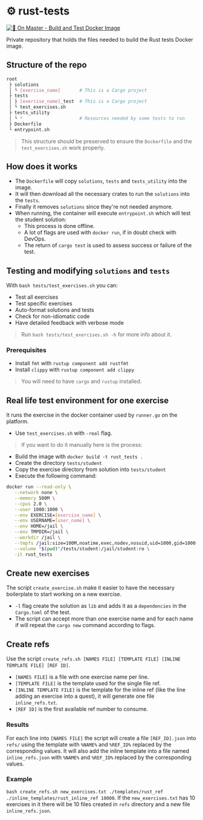 # ⚙️ rust-tests

[![🐳 On Master - Build and Test Docker Image](https://github.com/01-edu/rust-tests/actions/workflows/ga-image-build-master.yml/badge.svg?branch=master)](https://github.com/01-edu/rust-tests/actions/workflows/ga-image-build-master.yml)

Private repository that holds the files needed to build the Rust tests Docker image.

## Structure of the repo

```bash
root
 ├ solutions
 │ └ [exercise_name]       # This is a Cargo project
 ├ tests
 │ ├ [exercise_name]_test  # This is a Cargo project
 │ └ test_exercises.sh
 ├ tests_utility
 │ └ *                     # Resources needed by some tests to run
 ├ Dockerfile
 └ entrypoint.sh
```

> This structure should be preserved to ensure the `Dockerfile` and the `test_exercises.sh` work properly.

## How does it works

- The `Dockerfile` will copy `solutions`, `tests` and `tests_utility` into the image.
- It will then download all the necessary crates to run the `solutions` into the `tests`.
- Finally it removes `solutions` since they're not needed anymore.
- When running, the container will execute `entrypoint.sh` which will test the student solution:
  - This process is done offline.
  - A lot of flags are used with `docker run`, if in doubt check with DevOps.
  - The return of `cargo test` is used to assess success or failure of the test.

## Testing and modifying `solutions` and `tests`

With `bash tests/test_exercises.sh` you can:

- Test all exercises
- Test specific exercises
- Auto-format solutions and tests
- Check for non-idiomatic code
- Have detailed feedback with verbose mode

> Run `bash tests/test_exercises.sh -h` for more info about it.

### Prerequisites

- Install `fmt` with `rustup component add rustfmt`
- Install `clippy` with `rustup component add clippy`

> You will need to have `cargo` and `rustup` installed.

## Real life test environment for one exercise

It runs the exercise in the docker container used by `runner.go` on the platform.

- Use `test_exercises.sh` with `-real` flag.

> If you want to do it manually here is the process:

- Build the image with `docker build -t rust_tests .`
- Create the directory `tests/student`
- Copy the exercise directory from solution into `tests/student`
- Execute the following command:

```bash
docker run --read-only \
   --network none \
   --memory 500M \
   --cpus 2.0 \
   --user 1000:1000 \
   --env EXERCISE=[exercise_name] \
   --env USERNAME=[user_name] \
   --env HOME=/jail \
   --env TMPDIR=/jail \
   --workdir /jail \
   --tmpfs /jail:size=100M,noatime,exec,nodev,nosuid,uid=1000,gid=1000,nr_inodes=5k,mode=1700 \
   --volume "$(pwd)"/tests/student:/jail/student:ro \
   -it rust_tests
```

## Create new exercises

The script `create_exercise.sh` make it easier to have the necessary boilerplate to start working on a new exercise.

- `-l` flag create the solution as `lib` and adds it as a `dependencies` in the `Cargo.toml` of the test.
- The script can accept more than one exercise name and for each name if will repeat the `cargo new` command according to flags.

## Create refs

Use the script `create_refs.sh [NAMES FILE] [TEMPLATE FILE] [INLINE TEMPLATE FILE] [REF ID]`.

- `[NAMES FILE]` is a file with one exercise name per line.
- `[TEMPLATE FILE]` is the template used for the single file ref.
- `[INLINE TEMPLATE FILE]` is the template for the inline ref (like the line adding an exercise into a quest), it will generate one file `inline_refs.txt`.
- `[REF ID]` is the first available ref number to consume.

### Results

For each line into `[NAMES FILE]` the script will create a file `[REF_ID].json` into `refs/` using the template with `%NAME%` and `%REF_ID%` replaced by the corresponding values.
It will also add the inline template into a file named `inline_refs.json` with `%NAME%` and `%REF_ID%` replaced by the corresponding values.

### Example

`bash create_refs.sh new_exercises.txt ./templates/rust_ref ./inline_templates/rust_inline_ref 10000`.
If the `new_exercises.txt` has 10 exercises in it there will be 10 files created in `refs` directory and a new file `inline_refs.json`.
